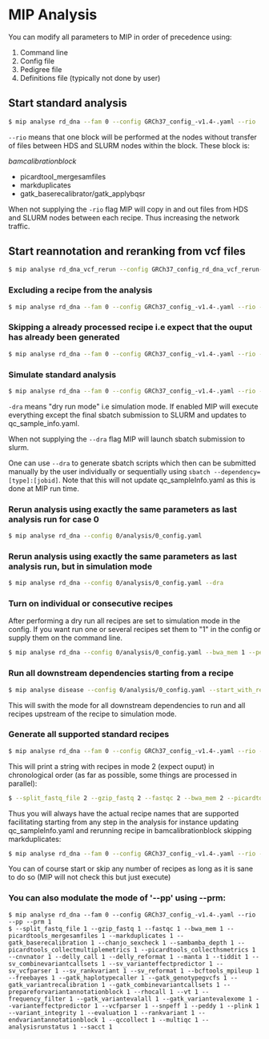 # MIP Analysis

You can modify all parameters to MIP in order of precedence using:

1. Command line
2. Config file
3. Pedigree file
4. Definitions file (typically not done by user)

## Start standard analysis
```Bash
$ mip analyse rd_dna --fam 0 --config GRCh37_config_-v1.4-.yaml --rio
```

``--rio`` means that one block will be performed at the nodes without transfer of files between HDS and SLURM nodes within the block. These block is:

*bamcalibrationblock*

- picardtool_mergesamfiles
- markduplicates
- gatk_baserecalibrator/gatk_applybqsr

When not supplying the ``-rio`` flag MIP will copy in and out files from HDS and SLURM nodes between each recipe. Thus increasing the network traffic.

## Start reannotation and reranking from vcf files
```Bash
$ mip analyse rd_dna_vcf_rerun --config GRCh37_config_rd_dna_vcf_rerun-v1.0-.yaml --vcf_rerun_file vcf_BOTH.bcf --sv_vcf_rerun_file vcf_SV.bcf
```

### Excluding a recipe from the analysis

```Bash
$ mip analyse rd_dna --fam 0 --config GRCh37_config_-v1.4-.yaml --rio --markduplicates 0
```

### Skipping a already processed recipe i.e expect that the ouput has already been generated

```Bash
$ mip analyse rd_dna --fam 0 --config GRCh37_config_-v1.4-.yaml --rio --markduplicates 2
```

### Simulate standard analysis

```Bash
$ mip analyse rd_dna --fam 0 --config GRCh37_config_-v1.4-.yaml --rio --dra
```

``-dra`` means "dry run mode" i.e simulation mode. If enabled MIP will execute everything except the final sbatch submission to SLURM and updates to qc_sample_info.yaml.

When not supplying the ``--dra`` flag MIP will launch sbatch submission to slurm.

One can use ``--dra`` to generate sbatch scripts which then can be submitted manually by the user individually or sequentially using ``sbatch --dependency=[type]:[jobid]``. Note that this will not update qc_sampleInfo.yaml as this is done at MIP run time.

### Rerun analysis using exactly the same parameters as last analysis run for case 0

```Bash
$ mip analyse rd_dna --config 0/analysis/0_config.yaml
```

### Rerun analysis using exactly the same parameters as last analysis run, but in simulation mode

```Bash
$ mip analyse rd_dna --config 0/analysis/0_config.yaml --dra
```

### Turn on individual or consecutive recipes 
After performing a dry run all recipes are set to simulation mode in the config. If you want run one or several recipes set them to "1" in the config or supply them on the command line.
```Bash
$ mip analyse rd_dna --config 0/analysis/0_config.yaml --bwa_mem 1 --peddy 1
```

### Run all downstream dependencies starting from a recipe
```Bash
$ mip analyse disease --config 0/analysis/0_config.yaml --start_with_recipe gatk_variantrecalibration
```
This will swith the mode for all downstream dependencies to run and all recipes upstream of the recipe to simulation mode.

### Generate all supported standard recipes

```Bash
$ mip analyse rd_dna --fam 0 --config GRCh37_config_-v1.4-.yaml --rio --pp
```

This will print a string with recipes in mode 2 (expect ouput) in chronological order (as far as possible, some things are processed in parallel):

```Bash
$ --split_fastq_file 2 --gzip_fastq 2 --fastqc 2 --bwa_mem 2 --picardtools_mergesamfiles 2 --markduplicates 2 --gatk_baserecalibration 2 --chanjo_sexcheck 2 --sambamba_depth 2 --picardtools_collectmultiplemetrics 2 --picardtools_collecthsmetrics 2 --cnvnator 2 --delly_call 2 --delly_reformat 2 --manta 2 --tiddit 2 --sv_combinevariantcallsets 2 --sv_varianteffectpredictor 2 --sv_vcfparser 2 --sv_rankvariant 2 --sv_reformat 2 --bcftools_mpileup 2 --freebayes 2 --gatk_haplotypecaller 2 --gatk_genotypegvcfs 2 --gatk_variantrecalibration 2 --gatk_combinevariantcallsets 2 --prepareforvariantannotationblock 2 --rhocall 2 --vt 2 --frequency_filter 2 --gatk_variantevalall 2 --gatk_variantevalexome 2 --varianteffectpredictor 2 --vcfparser 2 --snpeff 2 --peddy 2 --plink 2 --variant_integrity 2 --evaluation 2 --rankvariant 2 --endvariantannotationblock 2 --qccollect 2 --multiqc 2 --analysisrunstatus 2 --sacct 2
```

Thus you will always have the actual recipe names that are supported facilitating starting from any step in the analysis for instance updating qc_sampleInfo.yaml and rerunning recipe in bamcalibrationblock skipping markduplicates:

```Bash
$ mip analyse rd_dna --fam 0 --config GRCh37_config_-v1.4-.yaml --rio --split_fastq_file 2 --gzip_fastq 2 --fastqc 2 --bwa_mem 2 --picardtools_mergesamfiles 2 --markduplicates 0 --gatk_baserecalibration 2 --chanjo_sexcheck 2 --sambamba_depth 2 --picardtools_collectmultiplemetrics 2 --picardtools_collecthsmetrics 2 --cnvnator 2 --delly_call 2 --delly_reformat 2 --manta 2 --tiddit 2 --sv_combinevariantcallsets 2 --sv_varianteffectpredictor 2 --sv_vcfparser 2 --sv_rankvariant 2 --sv_reformat 2 --bcftools_mpileup 2 --freebayes 2 --gatk_haplotypecaller 2 --gatk_genotypegvcfs 2 --gatk_variantrecalibration 2 --gatk_combinevariantcallsets 2 --prepareforvariantannotationblock 2 --rhocall 2 --vt 2 --frequency_filter 2 --gatk_variantevalall 2 --gatk_variantevalexome 2 --varianteffectpredictor 2 --vcfparser 2 --snpeff 2 --peddy 2 --plink 2 --variant_integrity 2 --evaluation 2 --rankvariant 2 --endvariantannotationblock 2 --qccollect 2 --multiqc 2 --analysisrunstatus 2 --sacct 2
```

You can of course start or skip any number of recipes as long as it is sane to do so (MIP will not check this but just execute)

### You can also modulate the mode of '--pp' using --prm:
```	  
$ mip analyse rd_dna --fam 0 --config GRCh37_config_-v1.4-.yaml --rio --pp --prm 1	
$ --split_fastq_file 1 --gzip_fastq 1 --fastqc 1 --bwa_mem 1 --picardtools_mergesamfiles 1 --markduplicates 1 --gatk_baserecalibration 1 --chanjo_sexcheck 1 --sambamba_depth 1 --picardtools_collectmultiplemetrics 1 --picardtools_collecthsmetrics 1 --cnvnator 1 --delly_call 1 --delly_reformat 1 --manta 1 --tiddit 1 --sv_combinevariantcallsets 1 --sv_varianteffectpredictor 1 --sv_vcfparser 1 --sv_rankvariant 1 --sv_reformat 1 --bcftools_mpileup 1 --freebayes 1 --gatk_haplotypecaller 1 --gatk_genotypegvcfs 1 --gatk_variantrecalibration 1 --gatk_combinevariantcallsets 1 --prepareforvariantannotationblock 1 --rhocall 1 --vt 1 --frequency_filter 1 --gatk_variantevalall 1 --gatk_variantevalexome 1 --varianteffectpredictor 1 --vcfparser 1 --snpeff 1 --peddy 1 --plink 1 --variant_integrity 1 --evaluation 1 --rankvariant 1 --endvariantannotationblock 1 --qccollect 1 --multiqc 1 --analysisrunstatus 1 --sacct 1
```

